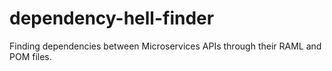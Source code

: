 # dependency-hell-finder
Finding dependencies between Microservices APIs through their RAML and POM files.
